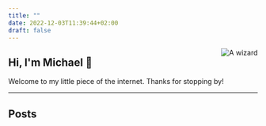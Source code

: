 ```yaml
---
title: ""
date: 2022-12-03T11:39:44+02:00
draft: false
---
```


<img
  align="right"
  id="wizard"
  src="/images/partywizard.gif"
  alt="A wizard">

## Hi, I'm Michael 👋

Welcome to my little piece of the internet.
Thanks for stopping by!

---

## Posts
